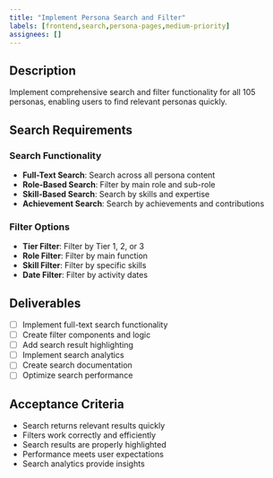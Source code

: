 ```yaml
---
title: "Implement Persona Search and Filter"
labels: [frontend,search,persona-pages,medium-priority]
assignees: []
---
```



## Description
Implement comprehensive search and filter functionality for all 105 personas, enabling users to find relevant personas quickly.

## Search Requirements

### Search Functionality
- **Full-Text Search**: Search across all persona content
- **Role-Based Search**: Filter by main role and sub-role
- **Skill-Based Search**: Search by skills and expertise
- **Achievement Search**: Search by achievements and contributions

### Filter Options
- **Tier Filter**: Filter by Tier 1, 2, or 3
- **Role Filter**: Filter by main function
- **Skill Filter**: Filter by specific skills
- **Date Filter**: Filter by activity dates

## Deliverables
- [ ] Implement full-text search functionality
- [ ] Create filter components and logic
- [ ] Add search result highlighting
- [ ] Implement search analytics
- [ ] Create search documentation
- [ ] Optimize search performance

## Acceptance Criteria
- Search returns relevant results quickly
- Filters work correctly and efficiently
- Search results are properly highlighted
- Performance meets user expectations
- Search analytics provide insights

